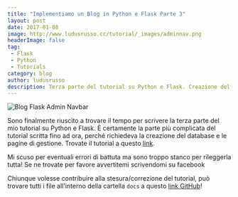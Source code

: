 ```yaml
---
title: "Implementiamo un Blog in Python e Flask Parte 3"
layout: post
date: 2017-01-08
image: http://www.ludusrusso.cc/tutorial/_images/adminnav.png
headerImage: false
tag:
 - Flask
 - Python
 - Tutorials
category: blog
author: ludusrusso
description: Terza parte del tutorial su Python e Flask. Creazione del Database e delle pagine di gestione!
---
```


![Blog Flask Admin Navbar](http://www.ludusrusso.cc/tutorial/_images/adminnav.png)

Sono finalmente riuscito a trovare il tempo per scrivere la terza parte del mio tutorial su Python e Flask. È certamente la parte più complicata del tutorial scritta fino ad ora, perché richiedeva la creazione del database e le pagine di gestione. Trovate il tutorial a questo [link](http://www.ludusrusso.cc/tutorial/python/ludoblog/models.html).

Mi scuso per eventuali errori di battuta ma sono troppo stanco per rileggerla tutta! Se ne trovate per favore avvertitemi scrivendomi su facebook

Chiunque volesse contribuire alla stesura/correzione del tutorial, può trovare tutti i file all'interno della cartella `docs` a questo [link GitHub](https://github.com/ludusrusso/ludoblog)!